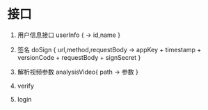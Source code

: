 # 接口

1. 用户信息接口
userInfo { ->
    id,name
}

2. 签名
doSign { url,method,requestBody ->
    appKey + timestamp + versionCode + requestBody + signSecret
}

3. 解析视频参数
analysisVideo{ path ->
    参数
}

4. verify
5. login






